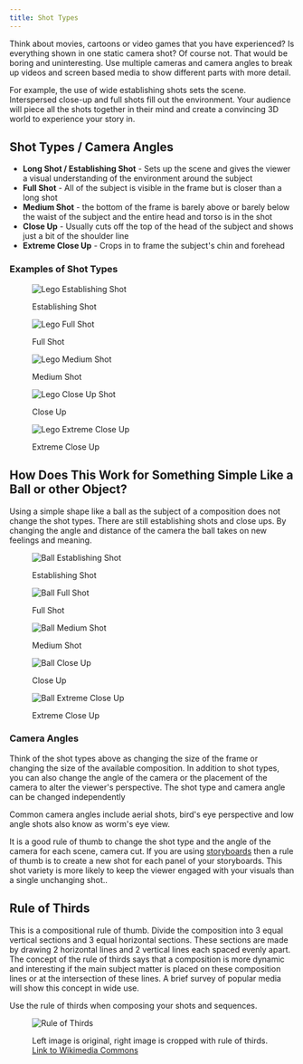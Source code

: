 ```yaml
---
title: Shot Types
---
```


Think about movies, cartoons or video games that you have experienced? Is everything shown in one static camera shot? Of course not. That would be boring and uninteresting. Use multiple cameras and camera angles to break up videos and screen based media to show different parts with more detail.

For example, the use of wide establishing shots sets the scene. Interspersed close-up and full shots fill out the environment. Your audience will piece all the shots together in their mind and create a convincing 3D world to experience your story in.

## Shot Types / Camera Angles

- **Long Shot / Establishing Shot** - Sets up the scene and gives the viewer a visual understanding of the environment around the subject
- **Full Shot** - All of the subject is visible in the frame but is closer than a long shot
- **Medium Shot** - the bottom of the frame is barely above or barely below the waist of the subject and the entire head and torso is in the shot
- **Close Up** - Usually cuts off the top of the head of the subject and shows just a bit of the shoulder line
- **Extreme Close Up** - Crops in to frame the subject's chin and forehead

### Examples of Shot Types

<div class="gallery-grid">

<figure>

![Lego Establishing Shot](./attachments/2021-Establishing-Shot.jpg)

<figcaption>

Establishing Shot

</figcaption>
</figure>

<figure>

![Lego Full Shot](./attachments/2021-full-shot.jpg)

<figcaption>

Full Shot

</figcaption>
</figure>

<figure>

![Lego Medium Shot](./attachments/2021-medium-shot.jpg)

<figcaption>

Medium Shot

</figcaption>
</figure>

<figure>

![Lego Close Up Shot](./attachments/2021-close-up.jpg)

<figcaption>

Close Up

</figcaption>
</figure>

<figure>

![Lego Extreme Close Up](./attachments/2021-extreme-closeup.jpg)

<figcaption>

Extreme Close Up

</figcaption>
</figure>

</div>

## How Does This Work for Something Simple Like a Ball or other Object?

Using a simple shape like a ball as the subject of a composition does not change the shot types. There are still establishing shots and close ups. By changing the angle and distance of the camera the ball takes on new feelings and meaning.

<div class="gallery-grid">

<figure>

![Ball Establishing Shot](./attachments/2021-ball-establishing.jpg)

<figcaption>

Establishing Shot

</figcaption>
</figure>

<figure>

![Ball Full Shot](./attachments/2021-ball-full-shot.jpg)

<figcaption>

Full Shot

</figcaption>
</figure>

<figure>

![Ball Medium Shot](./attachments/2021-ball-medium-shot.jpg)

<figcaption>

Medium Shot

</figcaption>
</figure>

<figure>

![Ball Close Up](./attachments/2021-ball-close-up.jpg)

<figcaption>

Close Up

</figcaption>
</figure>

<figure>

![Ball Extreme Close Up](./attachments/2021-ball-extreme-close-up.jpg)

<figcaption>

Extreme Close Up

</figcaption>
</figure>

</div>

### Camera Angles

Think of the shot types above as changing the size of the frame or changing the size of the available composition. In addition to shot types, you can also change the angle of the camera or the placement of the camera to alter the viewer's perspective. The shot type and camera angle can be changed independently

Common camera angles include aerial shots, bird's eye perspective and low angle shots also know as worm's eye view.

It is a good rule of thumb to change the shot type and the angle of the camera for each scene, camera cut. If you are using [storyboards](./storyboards.md) then a rule of thumb is to create a new shot for each panel of your storyboards. This shot variety is more likely to keep the viewer engaged with your visuals than a single unchanging shot..

## Rule of Thirds

This is a compositional rule of thumb. Divide the composition into 3 equal vertical sections and 3 equal horizontal sections. These sections are made by drawing 2 horizontal lines and 2 vertical lines each spaced evenly apart. The concept of the rule of thirds says that a composition is more dynamic and interesting if the main subject matter is placed on these composition lines or at the intersection of these lines. A brief survey of popular media will show this concept in wide use.

Use the rule of thirds when composing your shots and sequences.

<figure>

![Rule of Thirds](./attachments/RuleOfThirds-SideBySide.gif)

<figcaption>

Left image is original, right image is cropped with rule of thirds. [Link to Wikimedia Commons](https://commons.wikimedia.org/wiki/File:RuleOfThirds-SideBySide.gif)

</figcaption>
</figure>
